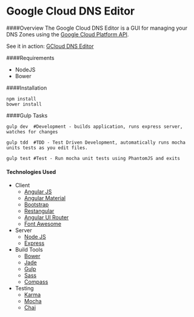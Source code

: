 Google Cloud DNS Editor
=============================
####Overview
The Google Cloud DNS Editor is a GUI for managing your DNS Zones using the [Google Cloud Platform API](https://cloud.google.com/dns/api/v1beta1/).

See it in action: [GCloud DNS Editor](http://gclouddns.xdoji.com/)

####Requirements
* NodeJS
* Bower

####Installation
```
npm install
bower install
```

####Gulp Tasks
```
gulp dev  #Development - builds application, runs express server, watches for changes

gulp tdd  #TDD - Test Driven Development, automatically runs mocha units tests as you edit files.

gulp test #Test - Run mocha unit tests using PhantomJS and exits

```
#### Technologies Used
* Client
  * [Angular JS](https://angularjs.org/)
  * [Angular Material](https://material.angularjs.org/)
  * [Bootstrap](http://getbootstrap.com/)
  * [Restangular](https://github.com/mgonto/restangular)
  * [Angular UI Router](https://github.com/angular-ui/ui-router)
  * [Font Awesome](http://fortawesome.github.io/Font-Awesome/)
* Server
  * [Node JS](http://nodejs.org/)
  * [Express](http://expressjs.com/)
* Build Tools
  * [Bower](http://bower.io/)
  * [Jade](http://jade-lang.com/)
  * [Gulp](gulpjs.com)
  * [Sass](http://sass-lang.com/)
  * [Compass](http://compass-style.org/)
* Testing
  * [Karma](https://github.com/karma-runner/karma)
  * [Mocha](http://visionmedia.github.io/mocha/)
  * [Chai](http://chaijs.com/)
